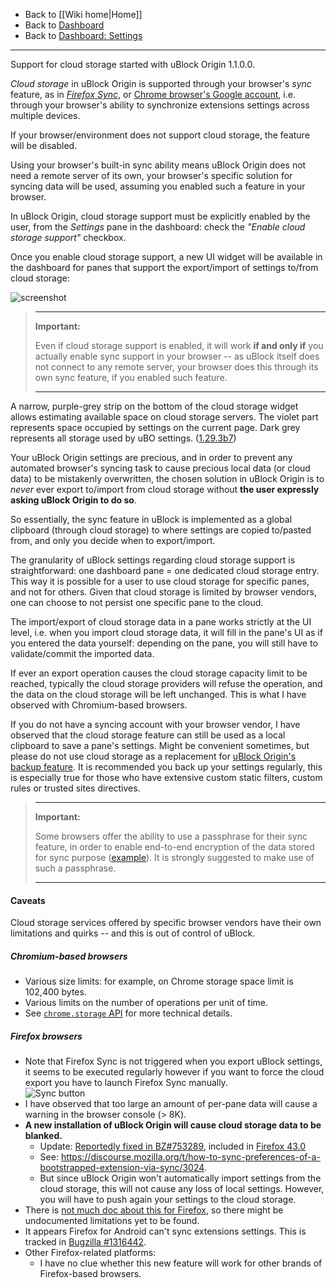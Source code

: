 - Back to [[Wiki home|Home]]
- Back to [Dashboard](./Dashboard)
- Back to [Dashboard: Settings](./Dashboard:-Settings)

***

Support for cloud storage started with uBlock Origin 1.1.0.0.

_Cloud storage_ in uBlock Origin is supported through your browser's _sync_ feature, as in [_Firefox Sync_](https://support.mozilla.org/en-US/kb/how-do-i-set-sync-my-computer), or [Chrome browser's Google account](https://support.google.com/chrome/answer/165139), i.e. through your browser's ability to synchronize extensions settings across multiple devices.

If your browser/environment does not support cloud storage, the feature will be disabled.

Using your browser's built-in sync ability means uBlock Origin does not need a remote server of its own, your browser's specific solution for syncing data will be used, assuming you enabled such a feature in your browser.

In uBlock Origin, cloud storage support must be explicitly enabled by the user, from the _Settings_ pane in the dashboard: check the _"Enable cloud storage support"_ checkbox.

Once you enable cloud storage support, a new UI widget will be available in the dashboard for panes that support the export/import of settings to/from cloud storage:

![screenshot](https://user-images.githubusercontent.com/585534/92239074-6410b180-ee88-11ea-8bb6-b8ecb2f121d3.png)

> ***
> **Important:**
>
> Even if cloud storage support is enabled, it will work **if and only if** you actually enable sync support in your browser -- as uBlock itself does not connect to any remote server, your browser does this through its own sync feature, if you enabled such feature.
> ***

A narrow, purple-grey strip on the bottom of the cloud storage widget allows estimating available space on cloud storage servers. The violet part represents space occupied by settings on the current page. Dark grey represents all storage used by uBO settings. ([1.29.3b7](https://github.com/gorhill/uBlock/commit/2afcc13ca6c09175b33ff74494eba7113ceb3df1))

Your uBlock Origin settings are precious, and in order to prevent any automated browser's syncing task to cause precious local data (or cloud data) to be mistakenly overwritten, the chosen solution in uBlock Origin is to _never_ ever export to/import from cloud storage without **the user expressly asking uBlock Origin to do so**.

So essentially, the sync feature in uBlock is implemented as a global clipboard (through cloud storage) to where settings are copied to/pasted from, and only you decide when to export/import.

The granularity of uBlock settings regarding cloud storage support is straightforward: one dashboard pane = one dedicated cloud storage entry. This way it is possible for a user to use cloud storage for specific panes, and not for others. Given that cloud storage is limited by browser vendors, one can choose to not persist one specific pane to the cloud.

The import/export of cloud storage data in a pane works strictly at the UI level, i.e. when you import cloud storage data, it will fill in the pane's UI as if you entered the data yourself: depending on the pane, you will still have to validate/commit the imported data.

If ever an export operation causes the cloud storage capacity limit to be reached, typically the cloud storage providers will refuse the operation, and the data on the cloud storage will be left unchanged. This is what I have observed with Chromium-based browsers.

If you do not have a syncing account with your browser vendor, I have observed that the cloud storage feature can still be used as a local clipboard to save a pane's settings. Might be convenient sometimes, but please do not use cloud storage as a replacement for [uBlock Origin's backup feature](./Dashboard:-Settings#backuprestore-section). It is recommended you back up your settings regularly, this is especially true for those who have extensive custom static filters, custom rules or trusted sites directives.

> ***
> **Important:**
>
> Some browsers offer the ability to use a passphrase for their sync feature, in order to enable end-to-end encryption of the data stored for sync purpose ([example](https://support.google.com/chrome/answer/1181035)). It is strongly suggested to make use of such a passphrase.
> ***

#### Caveats

Cloud storage services offered by specific browser vendors have their own limitations and quirks -- and this is out of control of uBlock.

##### Chromium-based browsers

- Various size limits: for example, on Chrome storage space limit is 102,400 bytes.
- Various limits on the number of operations per unit of time.
- See [`chrome.storage` API](https://developer.chrome.com/docs/extensions/reference/storage/#property-sync) for more technical details.

##### Firefox browsers

- Note that Firefox Sync is not triggered when you export uBlock settings, it seems to be executed regularly however if you want to force the cloud export you have to launch Firefox Sync manually.  
![Sync button](https://user-images.githubusercontent.com/886325/41821498-e081fe7e-77e1-11e8-81de-03a09d826cb9.png)
- I have observed that too large an amount of per-pane data will cause a warning in the browser console (> 8K).
- **A new installation of uBlock Origin will cause cloud storage data to be blanked.**
    - Update: [Reportedly fixed in BZ#753289](https://bugzilla.mozilla.org/show_bug.cgi?id=753289), included in [Firefox 43.0](https://bugzilla.mozilla.org/buglist.cgi?j_top=OR&f1=target_milestone&o3=equals&v3=Firefox%2043&o1=equals&resolution=FIXED&o2=anyexact&query_format=advanced&f3=target_milestone&f2=cf_status_firefox43&bug_status=RESOLVED&bug_status=VERIFIED&bug_status=CLOSED&v1=mozilla43&v2=fixed%2Cverified&limit=0)
    - See: <https://discourse.mozilla.org/t/how-to-sync-preferences-of-a-bootstrapped-extension-via-sync/3024>.
    - But since uBlock Origin won't automatically import settings from the cloud storage, this will not cause any loss of local settings. However, you will have to push again your settings to the cloud storage.
- There is [not much doc about this for Firefox](https://support.mozilla.org/en-US/products/firefox/sync-and-save), so there might be undocumented limitations yet to be found.
- It appears Firefox for Android can't sync extensions settings. This is tracked in [Bugzilla #1316442](https://bugzilla.mozilla.org/show_bug.cgi?id=1316442).
- Other Firefox-related platforms:
    - I have no clue whether this new feature will work for other brands of Firefox-based browsers.
